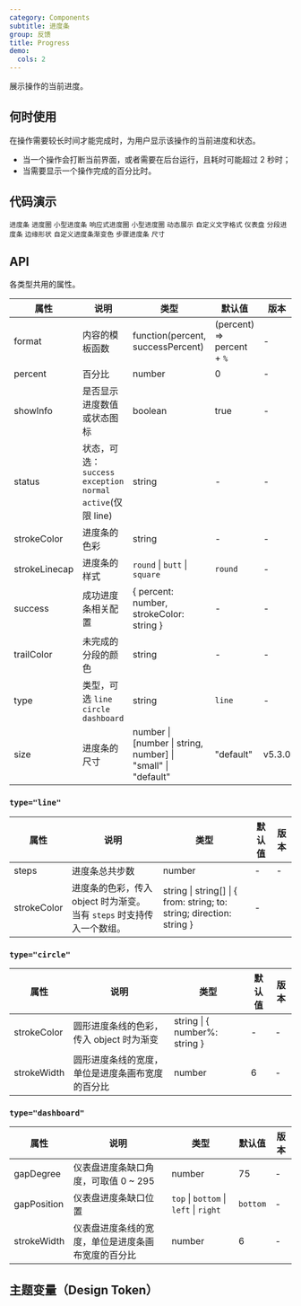 ```yaml
---
category: Components
subtitle: 进度条
group: 反馈
title: Progress
demo:
  cols: 2
---
```


展示操作的当前进度。

## 何时使用

在操作需要较长时间才能完成时，为用户显示该操作的当前进度和状态。

- 当一个操作会打断当前界面，或者需要在后台运行，且耗时可能超过 2 秒时；
- 当需要显示一个操作完成的百分比时。

## 代码演示

<!-- prettier-ignore -->
<code src="./demo/line.tsx">进度条</code>
<code src="./demo/circle.tsx">进度圈</code>
<code src="./demo/line-mini.tsx">小型进度条</code>
<code src="./demo/circle-micro.tsx">响应式进度圈</code>
<code src="./demo/circle-mini.tsx">小型进度圈</code>
<code src="./demo/dynamic.tsx">动态展示</code>
<code src="./demo/format.tsx">自定义文字格式</code>
<code src="./demo/dashboard.tsx">仪表盘</code>
<code src="./demo/segment.tsx">分段进度条</code>
<code src="./demo/linecap.tsx">边缘形状</code>
<code src="./demo/gradient-line.tsx">自定义进度条渐变色</code>
<code src="./demo/steps.tsx">步骤进度条</code>
<code src="./demo/size.tsx">尺寸</code>

## API

各类型共用的属性。

| 属性 | 说明 | 类型 | 默认值 | 版本 |
| --- | --- | --- | --- | --- |
| format | 内容的模板函数 | function(percent, successPercent) | (percent) => percent + `%` | - |
| percent | 百分比 | number | 0 | - |
| showInfo | 是否显示进度数值或状态图标 | boolean | true | - |
| status | 状态，可选：`success` `exception` `normal` `active`(仅限 line) | string | - | - |
| strokeColor | 进度条的色彩 | string | - | - |
| strokeLinecap | 进度条的样式 | `round` \| `butt` \| `square` | `round` | - |
| success | 成功进度条相关配置 | { percent: number, strokeColor: string } | - | - |
| trailColor | 未完成的分段的颜色 | string | - | - |
| type | 类型，可选 `line` `circle` `dashboard` | string | `line` | - |
| size | 进度条的尺寸 | number \| \[number \| string, number] \| "small" \| "default" | "default" | v5.3.0 |

### `type="line"`

| 属性 | 说明 | 类型 | 默认值 | 版本 |
| --- | --- | --- | --- | --- |
| steps | 进度条总共步数 | number | - | - |
| strokeColor | 进度条的色彩，传入 object 时为渐变。当有 `steps` 时支持传入一个数组。 | string \| string[] \| { from: string; to: string; direction: string } | - |  |

### `type="circle"`

| 属性 | 说明 | 类型 | 默认值 | 版本 |
| --- | --- | --- | --- | --- |
| strokeColor | 圆形进度条线的色彩，传入 object 时为渐变 | string \| { number%: string } | - | - |
| strokeWidth | 圆形进度条线的宽度，单位是进度条画布宽度的百分比 | number | 6 | - |

### `type="dashboard"`

| 属性 | 说明 | 类型 | 默认值 | 版本 |
| --- | --- | --- | --- | --- |
| gapDegree | 仪表盘进度条缺口角度，可取值 0 ~ 295 | number | 75 | - |
| gapPosition | 仪表盘进度条缺口位置 | `top` \| `bottom` \| `left` \| `right` | `bottom` | - |
| strokeWidth | 仪表盘进度条线的宽度，单位是进度条画布宽度的百分比 | number | 6 | - |

## 主题变量（Design Token）

<ComponentTokenTable component="Progress"></ComponentTokenTable>
